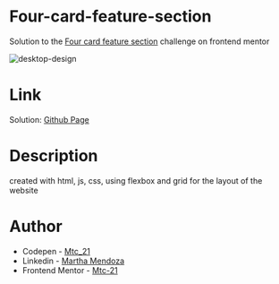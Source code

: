 # Four-card-feature-section
Solution to the [Four card feature section](https://www.frontendmentor.io/challenges/four-card-feature-section-weK1eFYK) challenge on frontend mentor

![desktop-design](https://user-images.githubusercontent.com/71796360/138980165-3e984359-72b3-4277-a677-ed0c4bab9210.PNG)

# Link
Solution: [Github Page](https://mtc-21.github.io/Four-card-feature-section/)
# Description
created with html, js, css, using flexbox and grid for the layout of the website 
# Author
- Codepen - [Mtc_21](https://codepen.io/Mtc_21/)
- Linkedin - [Martha Mendoza](https://www.linkedin.com/in/martha-mendoza-398007207/)
- Frontend Mentor - [Mtc-21](https://www.frontendmentor.io/profile/Mtc-21)
